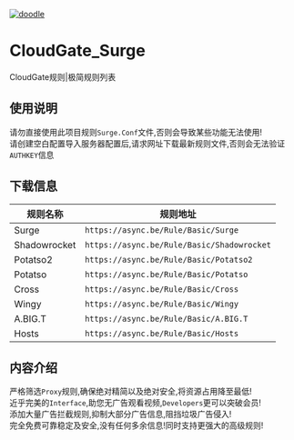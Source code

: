 [![doodle]][doodle-story]

[doodle]: http://www.google.com/logos/doodles/2016/claude-shannons-100th-birthday-5731852344098816.2-hp2x.gif "克劳德·香农诞辰 100 周年"
[doodle-story]: https://www.google.co.jp/search?q=Google

CloudGate_Surge
===========================
CloudGate规则|极简规则列表

使用说明
------
请勿直接使用此项目规则`Surge.Conf`文件,否则会导致某些功能无法使用!<br>
请创建空白配置导入服务器配置后,请求网址下载最新规则文件,否则会无法验证`AUTHKEY`信息<br>

下载信息
------
|规则名称|规则地址|
|---|---|
|Surge|`https://async.be/Rule/Basic/Surge`|
|Shadowrocket|`https://async.be/Rule/Basic/Shadowrocket`|
|Potatso2|`https://async.be/Rule/Basic/Potatso2`|
|Potatso|`https://async.be/Rule/Basic/Potatso`|
|Cross|`https://async.be/Rule/Basic/Cross`|
|Wingy|`https://async.be/Rule/Basic/Wingy`|
|A.BIG.T|`https://async.be/Rule/Basic/A.BIG.T`|
|Hosts|`https://async.be/Rule/Basic/Hosts`|

内容介绍
------
严格筛选`Proxy`规则,确保绝对精简以及绝对安全,将资源占用降至最低!<br>
近乎完美的`Interface`,助您无广告观看视频,`Developers`更可以突破会员!<br>
添加大量广告拦截规则,抑制大部分广告信息,阻挡垃圾广告侵入!<br>
完全免费可靠稳定及安全,没有任何多余信息!同时支持更强大的高级规则!<br>

